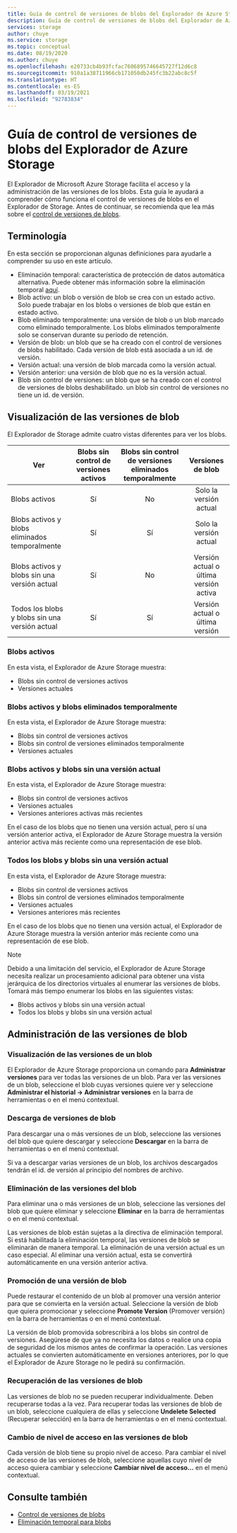 ```yaml
---
title: Guía de control de versiones de blobs del Explorador de Azure Storage | Microsoft Docs
description: Guía de control de versiones de blobs del Explorador de Azure Storage
services: storage
author: chuye
ms.service: storage
ms.topic: conceptual
ms.date: 08/19/2020
ms.author: chuye
ms.openlocfilehash: e20733cb4b93fcfac7606895746645727f12d6c8
ms.sourcegitcommit: 910a1a38711966cb171050db245fc3b22abc8c5f
ms.translationtype: HT
ms.contentlocale: es-ES
ms.lasthandoff: 03/19/2021
ms.locfileid: "92783834"
---
```

# <a name="azure-storage-explorer-blob-versioning-guide"></a>Guía de control de versiones de blobs del Explorador de Azure Storage

El Explorador de Microsoft Azure Storage facilita el acceso y la administración de las versiones de los blobs. Esta guía le ayudará a comprender cómo funciona el control de versiones de blobs en el Explorador de Storage. Antes de continuar, se recomienda que lea más sobre el [control de versiones de blobs](../blobs/versioning-overview.md).

## <a name="terminology"></a>Terminología

En esta sección se proporcionan algunas definiciones para ayudarle a comprender su uso en este artículo.

- Eliminación temporal: característica de protección de datos automática alternativa. Puede obtener más información sobre la eliminación temporal [aquí](../blobs/soft-delete-blob-overview.md).
- Blob activo: un blob o versión de blob se crea con un estado activo. Solo puede trabajar en los blobs o versiones de blob que están en estado activo.
- Blob eliminado temporalmente: una versión de blob o un blob marcado como eliminado temporalmente. Los blobs eliminados temporalmente solo se conservan durante su período de retención.
- Versión de blob: un blob que se ha creado con el control de versiones de blobs habilitado. Cada versión de blob está asociada a un id. de versión.
- Versión actual: una versión de blob marcada como la versión actual.
- Versión anterior: una versión de blob que no es la versión actual.
- Blob sin control de versiones: un blob que se ha creado con el control de versiones de blobs deshabilitado. un blob sin control de versiones no tiene un id. de versión.

## <a name="view-blob-versions"></a>Visualización de las versiones de blob

El Explorador de Storage admite cuatro vistas diferentes para ver los blobs.

| Ver | Blobs sin control de versiones activos | Blobs sin control de versiones eliminados temporalmente | Versiones de blob |
| ---- | :----------: | :-----------: | :------------------: |
| Blobs activos | Sí | No | Solo la versión actual |
| Blobs activos y blobs eliminados temporalmente | Sí | Sí | Solo la versión actual |
| Blobs activos y blobs sin una versión actual | Sí | No | Versión actual o última versión activa |
| Todos los blobs y blobs sin una versión actual | Sí | Sí | Versión actual o última versión |

### <a name="active-blobs"></a>Blobs activos

En esta vista, el Explorador de Azure Storage muestra:

- Blobs sin control de versiones activos
- Versiones actuales

### <a name="active-blobs-and-soft-deleted-blobs"></a>Blobs activos y blobs eliminados temporalmente

En esta vista, el Explorador de Azure Storage muestra:

- Blobs sin control de versiones activos
- Blobs sin control de versiones eliminados temporalmente
- Versiones actuales

### <a name="active-blobs-and-blobs-without-current-version"></a>Blobs activos y blobs sin una versión actual

En esta vista, el Explorador de Azure Storage muestra:

- Blobs sin control de versiones activos
- Versiones actuales
- Versiones anteriores activas más recientes 

En el caso de los blobs que no tienen una versión actual, pero sí una versión anterior activa, el Explorador de Azure Storage muestra la versión anterior activa más reciente como una representación de ese blob.

### <a name="all-blobs-and-blobs-without-current-version"></a>Todos los blobs y blobs sin una versión actual

En esta vista, el Explorador de Azure Storage muestra:

- Blobs sin control de versiones activos
- Blobs sin control de versiones eliminados temporalmente
- Versiones actuales
- Versiones anteriores más recientes 

En el caso de los blobs que no tienen una versión actual, el Explorador de Azure Storage muestra la versión anterior más reciente como una representación de ese blob.

> [!Note]
> Debido a una limitación del servicio, el Explorador de Azure Storage necesita realizar un procesamiento adicional para obtener una vista jerárquica de los directorios virtuales al enumerar las versiones de blobs. Tomará más tiempo enumerar los blobs en las siguientes vistas:
> 
> - Blobs activos y blobs sin una versión actual
> - Todos los blobs y blobs sin una versión actual

## <a name="manage-blob-versions"></a>Administración de las versiones de blob

### <a name="view-versions-of-a-blob"></a>Visualización de las versiones de un blob

El Explorador de Azure Storage proporciona un comando para **Administrar versiones** para ver todas las versiones de un blob. Para ver las versiones de un blob, seleccione el blob cuyas versiones quiere ver y seleccione **Administrar el historial &rarr; Administrar versiones** en la barra de herramientas o en el menú contextual.

### <a name="download-blob-versions"></a>Descarga de versiones de blob

Para descargar una o más versiones de un blob, seleccione las versiones del blob que quiere descargar y seleccione **Descargar** en la barra de herramientas o en el menú contextual.

Si va a descargar varias versiones de un blob, los archivos descargados tendrán el id. de versión al principio del nombres de archivo.

### <a name="delete-blob-versions"></a>Eliminación de las versiones del blob

Para eliminar una o más versiones de un blob, seleccione las versiones del blob que quiere eliminar y seleccione **Eliminar** en la barra de herramientas o en el menú contextual.

Las versiones de blob están sujetas a la directiva de eliminación temporal. Si está habilitada la eliminación temporal, las versiones de blob se eliminarán de manera temporal. La eliminación de una versión actual es un caso especial. Al eliminar una versión actual, esta se convertirá automáticamente en una versión anterior activa.

### <a name="promote-blob-version"></a>Promoción de una versión de blob

Puede restaurar el contenido de un blob al promover una versión anterior para que se convierta en la versión actual. Seleccione la versión de blob que quiera promocionar y seleccione **Promote Version** (Promover versión) en la barra de herramientas o en el menú contextual.

La versión de blob promovida sobrescribirá a los blobs sin control de versiones. Asegúrese de que ya no necesita los datos o realice una copia de seguridad de los mismos antes de confirmar la operación. Las versiones actuales se convierten automáticamente en versiones anteriores, por lo que el Explorador de Azure Storage no le pedirá su confirmación.

### <a name="undelete-blob-version"></a>Recuperación de las versiones de blob

Las versiones de blob no se pueden recuperar individualmente. Deben recuperarse todas a la vez. Para recuperar todas las versiones de blob de un blob, seleccione cualquiera de ellas y seleccione **Undelete Selected** (Recuperar selección) en la barra de herramientas o en el menú contextual.

### <a name="change-access-tier-of-blob-versions"></a>Cambio de nivel de acceso en las versiones de blob

Cada versión de blob tiene su propio nivel de acceso. Para cambiar el nivel de acceso de las versiones de blob, seleccione aquellas cuyo nivel de acceso quiera cambiar y seleccione **Cambiar nivel de acceso...** en el menú contextual.

## <a name="see-also"></a>Consulte también

* [Control de versiones de blobs](../blobs/versioning-overview.md)
* [Eliminación temporal para blobs](../blobs/soft-delete-blob-overview.md)